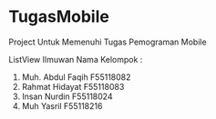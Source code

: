 # TugasMobile
Project Untuk Memenuhi Tugas Pemograman Mobile

ListView Ilmuwan
Nama Kelompok :
1. Muh. Abdul Faqih F55118082
2. Rahmat Hidayat F55118083
3. Insan Nurdin F55118024
4. Muh Yasril F55118216
